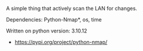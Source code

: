 A simple thing that actively scan the LAN for changes.

Dependencies: Python-Nmap*, os, time

Written on python version: 3.10.12

* https://pypi.org/project/python-nmap/
